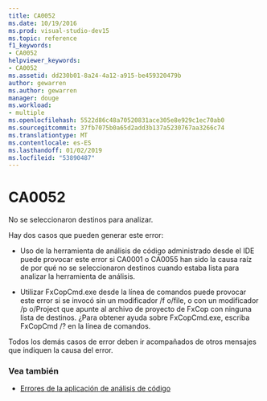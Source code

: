 ```yaml
---
title: CA0052
ms.date: 10/19/2016
ms.prod: visual-studio-dev15
ms.topic: reference
f1_keywords:
- CA0052
helpviewer_keywords:
- CA0052
ms.assetid: dd230b01-8a24-4a12-a915-be459320479b
author: gewarren
ms.author: gewarren
manager: douge
ms.workload:
- multiple
ms.openlocfilehash: 5522d86c48a70520831ace305e8e929c1ec70ab0
ms.sourcegitcommit: 37fb7075b0a65d2add3b137a5230767aa3266c74
ms.translationtype: MT
ms.contentlocale: es-ES
ms.lasthandoff: 01/02/2019
ms.locfileid: "53890487"
---
```

# <a name="ca0052"></a>CA0052

No se seleccionaron destinos para analizar.

Hay dos casos que pueden generar este error:

- Uso de la herramienta de análisis de código administrado desde el IDE puede provocar este error si CA0001 o CA0055 han sido la causa raíz de por qué no se seleccionaron destinos cuando estaba lista para analizar la herramienta de análisis.

- Utilizar FxCopCmd.exe desde la línea de comandos puede provocar este error si se invocó sin un modificador /f o/file, o con un modificador /p o/Project que apunte al archivo de proyecto de FxCop con ninguna lista de destinos. ¿Para obtener ayuda sobre FxCopCmd.exe, escriba FxCopCmd /? en la línea de comandos.

Todos los demás casos de error deben ir acompañados de otros mensajes que indiquen la causa del error.

### <a name="see-also"></a>Vea también

- [Errores de la aplicación de análisis de código](../code-quality/code-analysis-application-errors.md)
